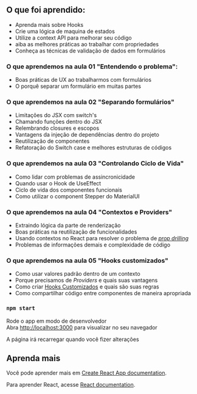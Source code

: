 ## O que foi aprendido:

- Aprenda mais sobre Hooks
- Crie uma lógica de maquina de estados
- Utilize a context API para melhorar seu código
- aiba as melhores práticas ao trabalhar com propriedades
- Conheça as técnicas de validação de dados em formulários

### O que aprendemos na aula 01 "Entendendo o problema":

- Boas práticas de UX ao trabalharmos com formulários
- O porquê separar um formulário em muitas partes

### O que aprendemos na aula 02 "Separando formulários"

- Limitações do JSX com switch's
- Chamando funções dentro do JSX
- Relembrando closures e escopos
- Vantagens da injeção de dependências dentro do projeto
- Reutilização de componentes
- Refatoração do Switch case e melhores estruturas de códigos

### O que aprendemos na aula 03 "Controlando Ciclo de Vida"

- Como lidar com problemas de assincronicidade
- Quando usar o Hook de UseEffect
- Ciclo de vida dos componentes funcionais
- Como utilizar o component Stepper do MaterialUI

### O que aprendemos na aula 04 "Contextos e Providers"

- Extraindo lógica da parte de renderização
- Boas práticas na reutilização de funcionalidades
- Usando contextos no React para resolver o problema de <i>[prop drilling](https://www.alura.com.br/artigos/prop-drilling-no-react-js)</i>
- Problemas de informações demais e complexidade de código

### O que aprendemos na aula 05 "Hooks customizados"

- Como usar valores padrão dentro de um contexto
- Porque precisamos de <i>Providers</i> e quais suas vantagens
- Como criar [Hooks Customizados](https://pt-br.reactjs.org/docs/hooks-custom.html) e quais são suas regras
- Como compartilhar código entre componentes de maneira apropriada

### `npm start`

Rode o app em modo de desenvolvedor\
Abra [http://localhost:3000](http://localhost:3000) para visualizar no seu navegador

A página irá recarregar quando você fizer alterações

## Aprenda mais

Você pode aprender mais em [Create React App documentation](https://facebook.github.io/create-react-app/docs/getting-started).

Para aprender React, acesse [React documentation](https://reactjs.org/).
